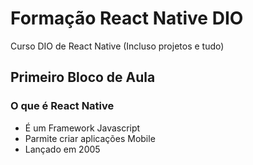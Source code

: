 # Formação React Native DIO
Curso DIO de React Native (Incluso projetos e tudo)

## Primeiro Bloco de Aula

### O que é React Native

- É um Framework Javascript
- Parmite criar aplicações Mobile
- Lançado em 2005 
